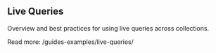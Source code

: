 ## Live Queries

Overview and best practices for using live queries across collections.

Read more: /guides-examples/live-queries/
